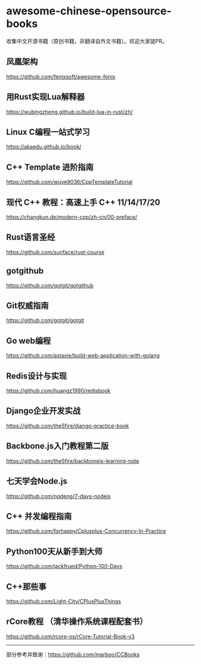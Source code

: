 # awesome-chinese-opensource-books
收集中文开源书籍（原创书籍，非翻译自外文书籍）。欢迎大家提PR。

## 凤凰架构
https://github.com/fenixsoft/awesome-fenix

## 用Rust实现Lua解释器
https://wubingzheng.github.io/build-lua-in-rust/zh/

## Linux C编程一站式学习
https://akaedu.github.io/book/

## C++ Template 进阶指南
https://github.com/wuye9036/CppTemplateTutorial

## 现代 C++ 教程：高速上手 C++ 11/14/17/20
https://changkun.de/modern-cpp/zh-cn/00-preface/

## Rust语言圣经
https://github.com/sunface/rust-course

## gotgithub
https://github.com/gotgit/gotgithub

## Git权威指南
https://github.com/gotgit/gotgit

## Go web编程
https://github.com/astaxie/build-web-application-with-golang

## Redis设计与实现
https://github.com/huangz1990/redisbook

## Django企业开发实战
https://github.com/the5fire/django-practice-book

## Backbone.js入门教程第二版
https://github.com/the5fire/backbonejs-learning-note

## 七天学会Node.js
https://github.com/nqdeng/7-days-nodejs

## C++ 并发编程指南
https://github.com/forhappy/Cplusplus-Concurrency-In-Practice

## Python100天从新手到大师
https://github.com/jackfrued/Python-100-Days

## C++那些事
https://github.com/Light-City/CPlusPlusThings

## rCore教程 （清华操作系统课程配套书）
https://github.com/rcore-os/rCore-Tutorial-Book-v3

---
部分参考并致谢：https://github.com/marboo/CCBooks
